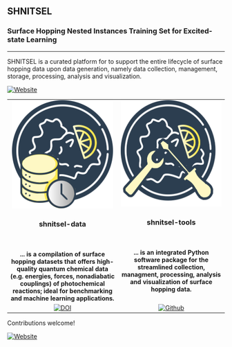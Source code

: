 ## SHNITSEL
### Surface Hopping Nested Instances Training Set for Excited-state Learning

-------------------------

SHNITSEL is a curated platform for to support the entire lifecycle of surface hopping data upon data generation, namely data collection, management, storage, processing, analysis and visualization.

[![Website](https://img.shields.io/badge/Website-shnitsel.github.io-yellow.svg)](https://shnitsel.github.io/)

<table>
  <tr>
    <td align="center" width="400" valign="top">
      <img src="https://github.com/SHNITSEL/shnitsel/blob/main/logo_shnitsel-data.png" height="250"><br>
      <h3><b>shnitsel-data<b></h3>
        <br><br>
        ... is a compilation of surface hopping datasets that offers high-quality quantum chemical data (e.g. energies, forces, nonadiabatic couplings) of photochemical reactions; ideal for benchmarking and machine learning applications.
        <br>
    </td>
    <td align="center" width="400" valign="top">
      <img src="https://github.com/SHNITSEL/shnitsel/blob/main/logo_shnitsel-tools.png" height="246"><br>
      <h3><b>shnitsel-tools<b></h3>
      <br><br>
      ... is an integrated Python software package for the streamlined collection, managment, processing, analysis and visualization of surface hopping data.
        <br>
    </td>
  </tr>
  <tr>
    <td align="center" width="400" valign="top">
        <a href="https://zenodo.org/records/15482819">
          <img src="https://img.shields.io/badge/Dataset-Zenodo-yellow.svg" alt="DOI">
        </a>
    </td>
    <td align="center" width="400" valign="top">
      <a href="https://github.com/SHNITSEL/shnitsel-tools">
          <img src="https://img.shields.io/badge/Code-Github-blue.svg" alt="Github">
      </a>
    </td>
  </tr>
</table>

Contributions welcome!

[![Website](https://img.shields.io/badge/Website-shnitsel.github.io-yellow.svg)](https://shnitsel.github.io/)

<!--
**SHNITSEL/shnitsel** is a ✨ _special_ ✨ repository because its `README.md` (this file) appears on your GitHub profile.

Here are some ideas to get you started:

(<i>e.g.</i>, photodissociation, isomerization, and electrocyclic reactions)
<div align="center">
  <h1>SHNITSEL</h1>
  <img src="https://github.com/SHNITSEL/shnitsel/blob/main/shnitsel_logo.png" alt="SHNITSEL Logo" width="200px">
  <h3>Surface Hopping Nested Instances Training Set for Excited-state Learning</h3>
</div>

-->
